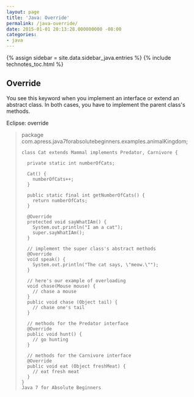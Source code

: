 ```yaml
---
layout: page
title: 'Java: Override'
permalink: /java-override/
date: 2015-01-01 20:13:28.000000000 -08:00
categories:
- java
---
```

{% assign sidebar = site.data.sidebar_java.entries %}
{% include technotes_toc.html %}
## Override

You see this keyword when you implement an interface or extend an abstract class. In both cases, you have to implement the parent class's methods.

Eclipse: override

> package com.apress.java7forabsolutebeginners.examples.animalKingdom;
>
>     class Cat extends Mammal implements Predator, Carnivore {
>
>       private static int numberOfCats;
>
>       Cat() {
>         numberOfCats++;
>       }
>
>       public static final int getNumberOfCats() {
>         return numberOfCats;
>       }
>
>       @Override
>       protected void sayWhatIAm() {
>         System.out.println("I am a cat");
>         super.sayWhatIAm();
>       }
>
>       // implement the super class's abstract methods
>       @Override
>       void speak() {
>         System.out.println("The cat says, \"meow.\"");
>       }
>
>       // here's our example of overloading
>       void chase(Mouse mouse) {
>         // chase a mouse
>       }
>       public void chase (Object tail) {
>         // chase one's tail
>       }
>
>       // methods for the Predator interface
>       @Override
>       public void hunt() {
>         // go hunting
>       }
>
>       // methods for the Carnivore interface
>       @Override
>       public void eat (Object freshMeat) {
>         // eat fresh meat
>       }
>     }
>     Java 7 for Absolute Beginners